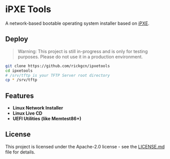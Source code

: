 # iPXE Tools
A network-based bootable operating system installer based on [iPXE](https://github.com/ipxe/ipxe).

## Deploy

> Warning: This project is still in-progress and is only for testing purposes. Please do not use it in a production environment.

```bash
git clone https://github.com/rickgcn/ipxetools
cd ipxetools
# /srv/tftp is your TFTP Server root directory
cp * /srv/tftp
```

## Features

- **Linux Network Installer**
- **Linux Live CD**
- **UEFI Utilities (like Memtest86+)**

## License

This project is licensed under the Apache-2.0 license - see the [LICENSE.md](https://chat.openai.com/LICENSE.md) file for details.
